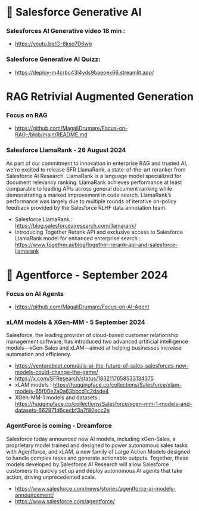 
#  🚀  Salesforce Generative AI

### Salesforces AI Generative video 18 min : 
- https://youtu.be/G-8kso7D6wg

### Salesforce Generative AI Quizz: 
- https://deploy-m4crbc43l4yds9baeoex66.streamlit.app/

# RAG Retrivial Augmented Generation 
### Focus on RAG 
- https://github.com/MagaliDrumare/Focus-on-RAG-/blob/main/README.md

### Salesforce LlamaRank - 26 August 2024
As part of our commitment to innovation in enterprise RAG and trusted AI, we're excited to release SFR LlamaRank, a state-of-the-art reranker from Salesforce AI Research. LlamaRank is a language model specialized for document relevancy ranking. LlamaRank achieves performance at least comparable to leading APIs across general document ranking while demonstrating a marked improvement in code search. LlamaRank’s performance was largely due to multiple rounds of iterative on-policy feedback provided by the Salesforce RLHF data annotation team.
- Salesforce LlamaRank : https://blog.salesforceairesearch.com/llamarank/
- Introducing Together Rerank API and exclusive access to Salesforce LlamaRank model for enhanced enterprise search : https://www.together.ai/blog/together-rerank-api-and-salesforce-llamarank

# 🚀  Agentforce - September 2024

### Focus on AI Agents 
- https://github.com/MagaliDrumare/Focus-on-AI-Agent

### xLAM models & XGen-MM - 5 September 2024 
Salesforce, the leading provider of cloud-based customer relationship management software, has introduced two advanced artificial intelligence models—xGen-Sales and xLAM—aimed at helping businesses increase automation and efficiency.
- https://venturebeat.com/ai/is-ai-the-future-of-sales-salesforces-new-models-could-change-the-game/
- https://x.com/SFResearch/status/1832117658533134375
- xLAM models : https://huggingface.co/collections/Salesforce/xlam-models-65f00e2a0a63bbcd1c2dade4
- XGen-MM-1 models and datasets : https://huggingface.co/collections/Salesforce/xgen-mm-1-models-and-datasets-662971d6cecbf3a7f80ecc2e

### AgentForce is coming - Dreamforce 
Salesforce today announced new AI models, including xGen-Sales, a proprietary model trained and designed to power autonomous sales tasks with Agentforce, and xLAM, a new family of Large Action Models designed to handle complex tasks and generate actionable outputs. Together, these models developed by Salesforce AI Research will allow Salesforce customers to quickly set up and deploy autonomous AI agents that take action, driving unprecedented scale.
- https://www.salesforce.com/news/stories/agentforce-ai-models-announcement/
- https://www.salesforce.com/agentforce/

